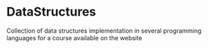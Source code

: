 # DataStructures
Collection of data structures implementation in several programming languages for a course available on the website
